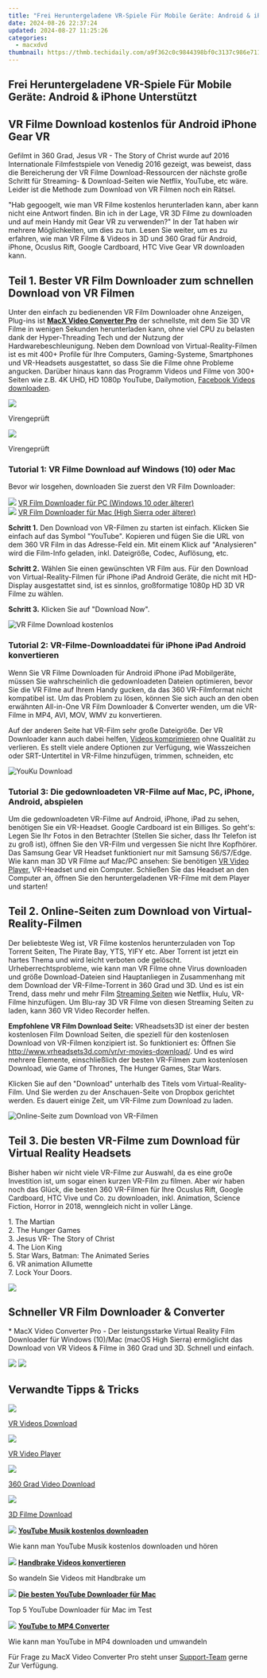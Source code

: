 ```yaml
---
title: "Frei Heruntergeladene VR-Spiele Für Mobile Geräte: Android & iPhone Unterstützt"
date: 2024-08-26 22:37:24
updated: 2024-08-27 11:25:26
categories:
  - macxdvd
thumbnail: https://thmb.techidaily.com/a9f362c0c9844398bf0c3137c986e711e55f9d9899cc82e5e90b9af515ed9d20.jpg
---
```


## Frei Heruntergeladene VR-Spiele Für Mobile Geräte: Android & iPhone Unterstützt

## VR Filme Download kostenlos für Android iPhone Gear VR

Gefilmt in 360 Grad, Jesus VR - The Story of Christ wurde auf 2016 Internationale Filmfestspiele von Venedig 2016 gezeigt, was beweist, dass die Bereicherung der VR Filme Download-Ressourcen der nächste große Schritt für Streaming- & Download-Seiten wie Netflix, YouTube, etc wäre. Leider ist die Methode zum Download von VR Filmen noch ein Rätsel. 

"Hab gegoogelt, wie man VR Filme kostenlos herunterladen kann, aber kann nicht eine Antwort finden. Bin ich in der Lage, VR 3D Filme zu downloaden und auf mein Handy mit Gear VR zu verwenden?" In der Tat haben wir mehrere Möglichkeiten, um dies zu tun. Lesen Sie weiter, um es zu erfahren, wie man VR Filme & Videos in 3D und 360 Grad für Android, iPhone, Ocuslus Rift, Google Cardboard, HTC Vive Gear VR downloaden kann. 



## Teil 1\. Bester VR Film Downloader zum schnellen Download von VR Filmen

Unter den einfach zu bedienenden VR Film Downloader ohne Anzeigen, Plug-ins ist [**MacX Video Converter Pro**](https://tools.techidaily.com/macxdvd/products/) der schnellste, mit dem Sie 3D VR Filme in wenigen Sekunden herunterladen kann, ohne viel CPU zu belasten dank der Hyper-Threading Tech und der Nutzung der Hardwarebeschleunigung. Neben dem Download von Virtual-Reality-Filmen ist es mit 400+ Profile für Ihre Computers, Gaming-Systeme, Smartphones und VR-Headsets ausgestattet, so dass Sie die Filme ohne Probleme angucken. Darüber hinaus kann das Programm Videos und Filme von 300+ Seiten wie z.B. 4K UHD, HD 1080p YouTube, Dailymotion, [Facebook Videos downloaden](https://tools.techidaily.com/macxdvd/products/).

[![](https://www.macxdvd.com/tutorial-de/howto_image/free_down_win_de_2.png)](https://tools.techidaily.com/macxdvd/products/) 

Virengeprüft

[![](https://www.macxdvd.com/tutorial-de/howto_image/free_down_de_2.png)](https://tools.techidaily.com/macxdvd/products/) 

Virengeprüft



### Tutorial 1: VR Filme Download auf Windows (10) oder Mac

Bevor wir losgehen, downloaden Sie zuerst den VR Film Downloader:

![](https://www.macxdvd.com/tutorial-de/../seoimage/download-icon-step.png) [VR Film Downloader für PC (Windows 10 oder älterer)](https://tools.techidaily.com/macxdvd/products/)  
![](https://www.macxdvd.com/tutorial-de/../seoimage/download-icon-step.png) [VR Film Downloader für Mac (High Sierra oder älterer)](https://tools.techidaily.com/macxdvd/products/) 

**Schritt 1.** Den Download von VR-Filmen zu starten ist einfach. Klicken Sie einfach auf das Symbol "YouTube". Kopieren und fügen Sie die URL von dem 360 VR Film in das Adresse-Feld ein. Mit einem Klick auf "Analysieren" wird die Film-Info geladen, inkl. Dateigröße, Codec, Auflösung, etc. 

**Schritt 2.** Wählen Sie einen gewünschten VR Film aus. Für den Download von Virtual-Reality-Filmen für iPhone iPad Android Geräte, die nicht mit HD-Display ausgestattet sind, ist es sinnlos, großformatige 1080p HD 3D VR Filme zu wählen. 

**Schritt 3\.**  Klicken Sie auf "Download Now".

![VR Filme Download kostenlos](https://www.macxdvd.com/tutorial-de/article-image/vr-filme-download-2.jpg)



### Tutorial 2: VR-Filme-Downloaddatei für iPhone iPad Android konvertieren

Wenn Sie VR Filme Downloaden für Android iPhone iPad Mobilgeräte, müssen Sie wahrscheinlich die gedownloadeten Dateien optimieren, bevor Sie die VR Filme auf Ihrem Handy gucken, da das 360 VR-Filmformat nicht kompatibel ist. Um das Problem zu lösen, können Sie sich auch an den oben erwähnten All-in-One VR Film Downloader & Converter wenden, um die VR-Filme in MP4, AVI, MOV, WMV zu konvertieren. 

Auf der anderen Seite hat VR-Film sehr große Dateigröße. Der VR Downloader kann auch dabei helfen, [Videos komprimieren](https://tools.techidaily.com/macxdvd/products/) ohne Qualität zu verlieren. Es stellt viele andere Optionen zur Verfügung, wie Wasszeichen oder SRT-Untertitel in VR-Filme hinzufügen, trimmen, schneiden, etc

![YouKu Download](https://www.macxdvd.com/tutorial-de/article-image/video-komprimieren-vcp-2.jpg)



### Tutorial 3: Die gedownloadeten VR-Filme auf Mac, PC, iPhone, Android, abspielen

Um die gedownloadeten VR-Filme auf Android, iPhone, iPad zu sehen, benötigen Sie ein VR-Headset. Google Cardboard ist ein Billiges. So geht's: Legen Sie Ihr Fotos in den Betrachter (Stellen Sie sicher, dass Ihr Telefon ist zu groß ist), öffnen Sie den VR-Film und vergessen Sie nicht Ihre Kopfhörer. Das Samsung Gear VR Headset funktioniert nur mit Samsung S6/S7/Edge. Wie kann man 3D VR Filme auf Mac/PC ansehen: Sie benötigen [VR Video Player](https://tools.techidaily.com/macxdvd/products/), VR-Headset und ein Computer. Schließen Sie das Headset an den Computer an, öffnen Sie den heruntergeladenen VR-Filme mit dem Player und starten!



## Teil 2\. Online-Seiten zum Download von Virtual-Reality-Filmen

Der beliebteste Weg ist, VR Filme kostenlos herunterzuladen von Top Torrent Seiten, The Pirate Bay, YTS, YIFY etc. Aber Torrent ist jetzt ein hartes Thema und wird leicht verboten ode gelöscht. Urheberrechtsprobleme, wie kann man VR Filme ohne Virus downloaden und größe Download-Dateien sind Hauptanliegen in Zusammenhang mit dem Download der VR-Filme-Torrent in 360 Grad und 3D. Und es ist ein Trend, dass mehr und mehr Film [Streaming Seiten](https://tools.techidaily.com/macxdvd/products/) wie Netflix, Hulu, VR-Filme hinzufügen. Um Blu-ray 3D VR Filme von diesen Streaming Seiten zu laden, kann 360 VR Video Recorder helfen. 

**Empfohlene VR Film Download Seite:** VRheadsets3D ist einer der besten kostenlosen Film Download Seiten, die speziell für den kostenlosen Download von VR-Filmen konzipiert ist. So funktioniert es: Öffnen Sie http://www.vrheadsets3d.com/vr/vr-movies-download/. Und es wird mehrere Elemente, einschließlich der besten VR-Filmen zum kostenlosen Download, wie Game of Thrones, The Hunger Games, Star Wars. 

Klicken Sie auf den "Download" unterhalb des Titels vom Virtual-Reality-Film. Und Sie werden zu der Anschauen-Seite von Dropbox gerichtet werden. Es dauert einige Zeit, um VR-Filme zum Download zu laden.

![Online-Seite zum Download von VR-Filmen](https://www.macxdvd.com/tutorial-de/article-image/vr-film-download.jpg)



## Teil 3\. Die besten VR-Filme zum Download für Virtual Reality Headsets

Bisher haben wir nicht viele VR-Filme zur Auswahl, da es eine gro0e Investition ist, um sogar einen kurzen VR-Film zu filmen. Aber wir haben noch das Glück, die besten 360 VR-Filmen für Ihre Ocuslus Rift, Google Cardboard, HTC Vive und Co. zu downloaden, inkl. Animation, Science Fiction, Horror in 2018, wenngleich nicht in voller Länge. 

1\. The Martian  
2\. The Hunger Games  
3\. Jesus VR- The Story of Christ  
4\. The Lion King  
5\. Star Wars, Batman: The Animated Series  
6\. VR animation Allumette  
7\. Lock Your Doors.



![](https://www.macxdvd.com/tutorial-de/howto_image/bluray.png) 

## Schneller VR Film Downloader & Converter

\* MacX Video Converter Pro - Der leistungsstarke Virtual Reality Film Downloader für Windows (10)/Mac (macOS High Sierra) ermöglicht das Download von VR Videos & Filme in 360 Grad und 3D. Schnell und einfach.  

[![](https://www.macxdvd.com/tutorial-de/howto_image/winx-de.png)](https://tools.techidaily.com/macxdvd/products/) [![](https://www.macxdvd.com/tutorial-de/howto_image/macx-de.png)](https://tools.techidaily.com/macxdvd/products/) 



## Verwandte Tipps & Tricks

![](https://www.macxdvd.com/tutorial-de/howto_image/youtube1.jpg) 

[VR Videos Download](https://tools.techidaily.com/macxdvd/products/)

![](https://www.macxdvd.com/tutorial-de/howto_image/youtube2.jpg) 

[VR Video Player](https://tools.techidaily.com/macxdvd/products/) 

![](https://www.macxdvd.com/tutorial-de/howto_image/youtube3.jpg) 

[360 Grad Video Download](https://tools.techidaily.com/macxdvd/products/) 

![](https://www.macxdvd.com/tutorial-de/howto_image/youtube4.jpg) 

[3D Filme Download](https://tools.techidaily.com/macxdvd/products/)

![](https://www.macxdvd.com/tutorial-de/../seoimage/link_icon_blue.png) **[YouTube Musik kostenlos downloaden](https://tools.techidaily.com/macxdvd/products/)** 

Wie kann man YouTube Musik kostenlos downloaden und hören

![](https://www.macxdvd.com/tutorial-de/../seoimage/link_icon_blue.png) **[Handbrake Videos konvertieren](https://tools.techidaily.com/macxdvd/products/)** 

So wandeln Sie Videos mit Handbrake um

![](https://www.macxdvd.com/tutorial-de/../seoimage/link_icon_blue.png) **[Die besten YouTube Downloader für Mac](https://tools.techidaily.com/macxdvd/products/)** 

Top 5 YouTube Downloader für Mac im Test

![](https://www.macxdvd.com/tutorial-de/../seoimage/link_icon_blue.png) **[YouTube to MP4 Converter](https://tools.techidaily.com/macxdvd/products/)** 

Wie kann man YouTube in MP4 downloaden und umwandeln



Für Frage zu MacX Video Converter Pro steht unser [Support-Team](https://tools.techidaily.com/macxdvd/products/) gerne Zur Verfügung.

<ins class="adsbygoogle"
     style="display:block"
     data-ad-format="autorelaxed"
     data-ad-client="ca-pub-7571918770474297"
     data-ad-slot="1223367746"></ins>



<ins class="adsbygoogle"
     style="display:block"
     data-ad-client="ca-pub-7571918770474297"
     data-ad-slot="8358498916"
     data-ad-format="auto"
     data-full-width-responsive="true"></ins>
